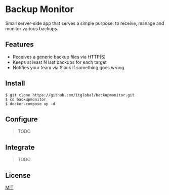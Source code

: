 # Backup Monitor

Small server-side app that serves a simple purpose:
to receive, manage and monitor various backups.

## Features

* Receives a generic backup files via HTTP(S)
* Keeps at least N last backups for each target
* Notifies your team via Slack if something goes wrong

## Install

```shell
$ git clone https://github.com/itglobal/backupmonitor.git
$ cd backupmonitor
$ docker-compose up -d
```

## Configure

> TODO

## Integrate

> TODO

## License

[MIT](LICENSE)
